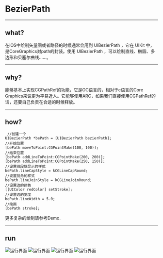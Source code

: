# BezierPath
***
## what?

在iOS中绘制矢量图或者路径的时候通常会用到 UIBezierPath ，它在 UIKit 中，是CoreGraphics对path的封装。使用 UIBezierPath ，可以绘制直线、椭圆、多边形和贝塞尔曲线......。
***
## why?

能够基本上实现CGPathRef的功能，它是OC语言的，相对于c语言的Core Graphics来说更为平易近人。它能够使用ARC，如果我们直接使用CGPathRef的话，还要自己负责在合适的时候释放。
***
## how?
	 //创建一个
    UIBezierPath *bePath = [UIBezierPath bezierPath];
    //开始位置
    [bePath moveToPoint:CGPointMake(100, 100)];
    //结束位置
    [bePath addLineToPoint:CGPointMake(200, 200)];
    [bePath addLineToPoint:CGPointMake(250, 150)];
    //设置线段端显示的样式
    bePath.lineCapStyle = kCGLineCapRound;
    //设置拐角的样式
    bePath.lineJoinStyle = kCGLineJoinRound;
    //设置边的颜色
    [[UIColor redColor] setStroke];
    //设置边的宽度
    bePath.lineWidth = 5.0;
    //绘画
    [bePath stroke];
    
 更多复杂的绘制请参考Demo.
 ***
## run
![运行界面](file:///Users/syf/Desktop/1.png)
![运行界面](file:///Users/syf/Desktop/2.png)
![运行界面](file:///Users/syf/Desktop/3.png)
![运行界面](file:///Users/syf/Desktop/4.png)
